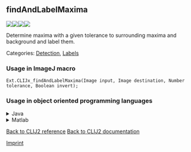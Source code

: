 ## findAndLabelMaxima
<img src="images/mini_empty_logo.png"/><img src="images/mini_empty_logo.png"/><img src="images/mini_clijx_logo.png"/><img src="images/mini_empty_logo.png"/>

Determine maxima with a given tolerance to surrounding maxima and background and label them.

Categories: [Detection](https://clij.github.io/clij2-docs/reference__detection), [Labels](https://clij.github.io/clij2-docs/reference__label)

### Usage in ImageJ macro
```
Ext.CLIJx_findAndLabelMaxima(Image input, Image destination, Number tolerance, Boolean invert);
```


### Usage in object oriented programming languages



<details>

<summary>
Java
</summary>
<pre class="highlight">// init CLIJ and GPU
import net.haesleinhuepf.clijx.CLIJx;
import net.haesleinhuepf.clij.clearcl.ClearCLBuffer;
CLIJx clijx = CLIJx.getInstance();

// get input parameters
ClearCLBuffer input = clijx.push(inputImagePlus);
destination = clijx.create(input);
float tolerance = 1.0;
boolean invert = true;
</pre>

<pre class="highlight">
// Execute operation on GPU
clijx.findAndLabelMaxima(input, destination, tolerance, invert);
</pre>

<pre class="highlight">
// show result
destinationImagePlus = clijx.pull(destination);
destinationImagePlus.show();

// cleanup memory on GPU
clijx.release(input);
clijx.release(destination);
</pre>

</details>



<details>

<summary>
Matlab
</summary>
<pre class="highlight">% init CLIJ and GPU
clijx = init_clatlabx();

% get input parameters
input = clijx.pushMat(input_matrix);
destination = clijx.create(input);
tolerance = 1.0;
invert = true;
</pre>

<pre class="highlight">
% Execute operation on GPU
clijx.findAndLabelMaxima(input, destination, tolerance, invert);
</pre>

<pre class="highlight">
% show result
destination = clijx.pullMat(destination)

% cleanup memory on GPU
clijx.release(input);
clijx.release(destination);
</pre>

</details>



[Back to CLIJ2 reference](https://clij.github.io/clij2-docs/reference)
[Back to CLIJ2 documentation](https://clij.github.io/clij2-docs)

[Imprint](https://clij.github.io/imprint)
